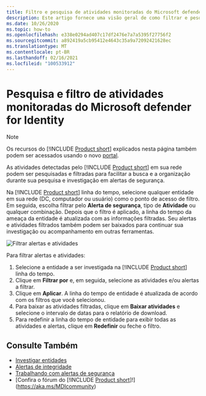 ```yaml
---
title: Filtro e pesquisa de atividades monitoradas do Microsoft defender for Identity
description: Este artigo fornece uma visão geral de como filtrar e pesquisar atividades monitoradas usando o Microsoft defender para identidade.
ms.date: 10/26/2020
ms.topic: how-to
ms.openlocfilehash: e338e0294ad407c17df2476e7a7a5395f27756f2
ms.sourcegitcommit: a892419a5cb95412e4643c35a9a72092421628ec
ms.translationtype: MT
ms.contentlocale: pt-BR
ms.lasthandoff: 02/16/2021
ms.locfileid: "100533912"
---
```

# <a name="microsoft-defender-for-identity-monitored-activities-search-and-filter"></a>Pesquisa e filtro de atividades monitoradas do Microsoft defender for Identity

> [!NOTE]
> Os recursos do [!INCLUDE [Product short](includes/product-short.md)] explicados nesta página também podem ser acessados usando o novo [portal](https://portal.cloudappsecurity.com).

As atividades detectadas pelo [!INCLUDE [Product short](includes/product-short.md)] em sua rede podem ser pesquisadas e filtradas para facilitar a busca e a organização durante sua pesquisa e investigação em alertas de segurança.

Na [!INCLUDE [Product short](includes/product-short.md)] linha do tempo, selecione qualquer entidade em sua rede (DC, computador ou usuário) como o ponto de acesso de filtro. Em seguida, escolha filtrar pelo **Alerta de segurança**, tipo de **Atividade** ou qualquer combinação. Depois que o filtro é aplicado, a linha do tempo da ameaça da entidade é atualizada com as informações filtradas. Seu alertas e atividades filtrados também podem ser baixados para continuar sua investigação ou acompanhamento em outras ferramentas.

![Filtrar alertas e atividades](media/activities-filter.png)

Para filtrar alertas e atividades:

 1. Selecione a entidade a ser investigada na [!INCLUDE [Product short](includes/product-short.md)] linha do tempo.
 2. Clique em **Filtrar por** e, em seguida, selecione as atividades e/ou alertas a filtrar.
 3. Clique em **Aplicar**. A linha do tempo de entidade é atualizada de acordo com os filtros que você selecionou.
 4. Para baixar as atividades filtradas, clique em **Baixar atividades** e selecione o intervalo de datas para o relatório de download.
 5. Para redefinir a linha do tempo de entidade para exibir todas as atividades e alertas, clique em **Redefinir** ou feche o filtro.

## <a name="see-also"></a>Consulte Também

- [Investigar entidades](investigate-entity.md)
- [Alertas de integridade](health-alerts.md)
- [Trabalhando com alertas de segurança](working-with-suspicious-activities.md)
- [Confira o fórum do [!INCLUDE [Product short](includes/product-short.md)]!](https://aka.ms/MDIcommunity)
